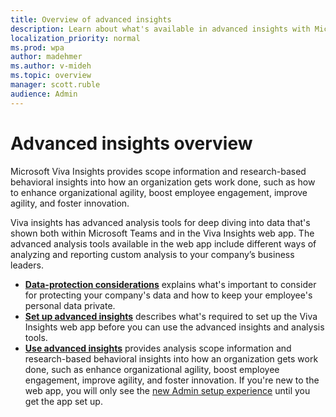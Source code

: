 ```yaml
---
title: Overview of advanced insights
description: Learn about what's available in advanced insights with Microsoft Viva Insights
localization_priority: normal 
ms.prod: wpa
author: madehmer
ms.author: v-mideh
ms.topic: overview
manager: scott.ruble
audience: Admin
---
```


# Advanced insights overview

Microsoft Viva Insights provides scope information and research-based behavioral insights into how an organization gets work done, such as how to enhance organizational agility, boost employee engagement, improve agility, and foster innovation.

Viva insights has advanced analysis tools for deep diving into data that's shown both within Microsoft Teams and in the Viva Insights web app. The advanced analysis tools available in the web app include different ways of analyzing and reporting custom analysis to your company’s business leaders.

* [**Data-protection considerations**](./privacy/data-protection-considerations.md) explains what's important to consider for protecting your company's data and how to keep your employee's personal data private. 
* [**Set up advanced insights**](./setup/set-up-workplace-analytics.md) describes what's required to set up the Viva Insights web app before you can use the advanced insights and analysis tools.
* [**Use advanced insights**](./overview/get-started.md) provides analysis scope information and research-based behavioral insights into how an organization gets work done, such as enhance organizational agility, boost employee engagement, improve agility, and foster innovation. If you're new to the web app, you will only see the [new Admin setup experience](./setup/Set-up-Workplace-Analytics.md) until you get the app set up.
